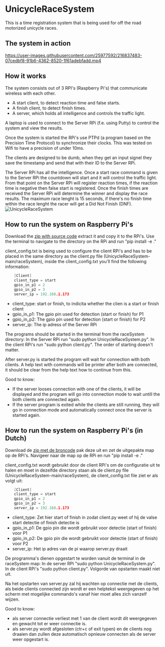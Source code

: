 # UnicycleRaceSystem
This is a time registration system that is being used for off the road motorized unicycle races.

## The system in action


https://user-images.githubusercontent.com/25977592/216837483-07cedbf8-91b6-4362-8520-1f61adebfadd.mp4


## How it works
The system consists out of 3 RPI's (Raspberry Pi's) that communicate wireless with each other.
- A start client, to detect reaction time and false starts.
- A finish client, to detect finish times.
- A server, which holds all intelligence and controls the traffic light.

A laptop is used to connect to the Server RPi (f.e. using Putty) to control the system and view the results.

Once the system is started the RPi's use PTPd (a program based on the Precision Time Protocol) to synchronize their clocks. This was tested on Wifi to have a precision of under 10ms.

The clients are designed to be dumb, when they get an input signel they save the timestamp and send that with their ID to the Server RPi.

The Server RPi has all the intelligence. Once a start race command is given to the Server RPi the countdown will start and it will control the traffic light. From that point on the Server RPi will register reaction times, if the reaction time is negative then false start is registered. Once the finish times are received the Server RPi will determine the winner and display the race results. The maximum race lenght is 15 seconds, if there's no finish time within the race lenght the racer will get a Did Not Finish (DNF).
![UnicycleRaceSystem](https://user-images.githubusercontent.com/25977592/216837506-96f3ac52-bd92-461d-938b-90dc4f2dd586.png)

## How to run the system on Raspberry Pi's

Download the [zip with source code](https://github.com/tojacobs/UnicycleRaceSystem/archive/refs/heads/main.zip) extract it and copy it to the RPi's.
Use the terminal to navigate to the directory on the RPi and run "pip install -e ."

client_config.txt is being used to configure the client RPi's and has to be placed in the same directory as the client.py file (UnicycleRaceSystem-main/raceSystem), inside the client_config.txt you'll find the following information:
```c
    [Client]
    client_type = start
    gpio_in_p1 = 2
    gpio_in_p2 = 3
    server_ip = 192.168.1.173
```
- client_type: start or finish, to indicita whether the clien is a start or finish client
- gpio_in_p1:  The gpio pin used for detection (start or finish) for P1
- gpio_in_p2:  The gpio pin used for detection (start or finish) for P2
- server_ip:   The ip adress of the Server RPi

The programs should be started in the terminal from the raceSystem directory:
In the Server RPi run "sudo python UnicycleRaceSystem.py".
In the client RPi's run "sudo python client.py".
The order of starting doesn't matter.

After server.py is started the program will wait for connection with both clients. A help text with commands will be printer after both are connected, it should be clear from the help text how to continue from this.

Good to know:
- If the server looses connection with one of the clients, it will be displayed and the program will go into connection mode to wait untill the both clients are connected again.
- If the server program is exited while the clients are still running, they will go in connection mode and automatically connect once the server is started again.

## How to run the system on Raspberry Pi's (in Dutch)

Download de [zip met de broncode](https://github.com/tojacobs/UnicycleRaceSystem/archive/refs/heads/main.zip) pak deze uit en zet de uitgepakte map op de RPi's.
Navigeer naar de map op de RPi en run "pip install -e ."

client_config.txt wordt gebruikt door de client RPi's om de configuratie uit te halen en moet in dezelfde directory staan als de client.py file (UnicycleRaceSystem-main/raceSystem), de client_config.txt file ziet er als volgt uit:
```c
    [Client]
    client_type = start
    gpio_in_p1 = 2
    gpio_in_p2 = 3
    server_ip = 192.168.1.173
```
- client_type: Zet hier start of finish in zodat client.py weet of hij de valse start detectie of finish detectie is
- gpio_in_p1:  De gpio pin die wordt gebruikt voor detectie (start of finish) voor P1
- gpio_in_p2:  De gpio pin die wordt gebruikt voor detectie (start of finish) voor P2
- server_ip:   Het ip adres van de pi waarop server.py draait

De programma's dienen opgestart te worden vanuit de terminal in de raceSystem map:
In de server RPi "sudo python UnicycleRaceSystem.py".
In de client RPi's "sudo python client.py".
Volgorde van opstarten maakt niet uit.

Na het opstarten van server.py zal hij wachten op connectie met de clients, als beide clients connected zijn wordt er een helptekst weergegeven op het scherm met mogelijke commando's vanaf hier moet alles zich vanzelf wijzen.

Good to know:
- als server connectie verliest met 1 van de client wordt dit weergegeven en gewacht tot er weer connectie is.
- als server.py wordt afgesloten (ctr+c of exit typen) en de clients nog draaien dan zullen deze automatisch opnieuw connecten als de server weer opgestart is.
